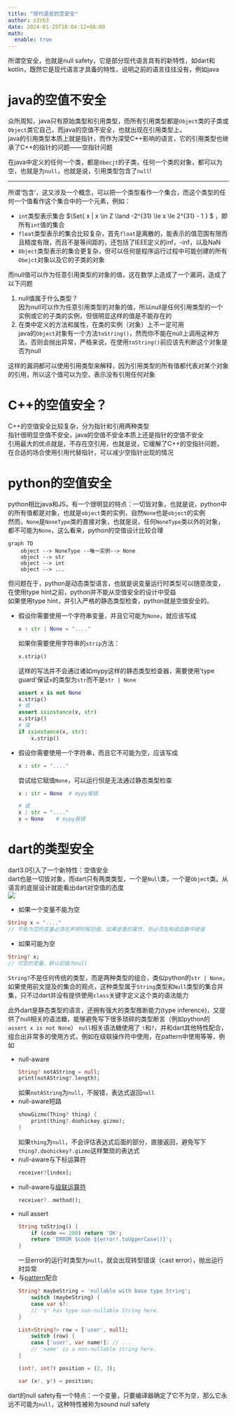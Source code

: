 ```yaml
---
title: "现代语言的空安全"
author: z2z63
date: 2024-01-25T18:04:12+08:00
math: 
  enable: true
---
```

所谓空安全，也就是null safety，它是部分现代语言具有的新特性，如dart和kotlin，既然它是现代语言才具备的特性，说明之前的语言往往没有，例如java
<!--more-->
# java的空值不安全
众所周知，java只有原始类型和引用类型，而所有引用类型都是`Object`类的子类或`Object`类它自己，而java的空值不安全，也就出现在引用类型上。  
java的引用类型本质上就是指针，而作为深受C++影响的语言，它的引用类型也继承了C++的指针的问题——空指针问题  

在java中定义的任何一个类，都是`Obecjt`的子类，任何一个类的对象，都可以为空，也就是为`null`，也就是说，引用类型包含了`null`!

---  
所谓‘包含’，这又涉及一个概念，可以把一个类型看作一个集合，而这个类型的任何一个值看作这个集合中的一个元素，例如：
- `int`类型表示集合 $\Set{ x | x \in Z \land -2^{31} \le x \le 2^{31} - 1 } $ ，即所有`int`值的集合
- `float`类型表示的集合比较复杂，首先`float`是离散的，能表示的值范围有限而且精度有限，而且不是等间距的，还包括了IEEE定义的inf，-inf，以及NaN
- `Object`类型表示的集合更复杂，但可以任何是程序运行过程中可能创建的所有`Obejct`对象以及它的子类的对象

而null值可以作为任意引用类型的对象的值，这在数学上造成了一个漏洞，造成了以下问题
1. null值属于什么类型？  
   因为null可以作为任意引用类型的对象的值，所以null是任何引用类型的一个实例或它的子类的实例，但很明显这样的值是不能存在的
2. 在类中定义的方法和属性，在类的实例（对象）上不一定可用  
    java的`Object`对象有一个方法`toString()`，然而你不能在null上调用这种方法，否则会抛出异常，严格来说，在使用`toString()`前应该先判断这个对象是否为null
    
这样的漏洞都可以使用引用类型来解释，因为引用类型的所有值都代表对某个对象的引用，所以这个值可以为空，表示没有引用任何对象

# C++的空值安全？
C++的空值安全比较复杂，分为指针和引用两种类型  
指针很明显空值不安全，java的空值不安全本质上还是指针的空值不安全  
引用最大的优点就是，不存在空引用，也就是说，它缓解了C++的空指针问题，在合适的场合使用引用代替指针，可以减少空指针出现的情况
# python的空值安全
python相比java和JS，有一个很明显的特点：一切皆对象，也就是说，python中的所有值都是对象，也就是`object`类的实例，自然`None`也是`object`的实例  
然而，`None`是`NoneType`类的直接对象，也就是说，任何`NoneType`类以外的对象，都不可能为`None`，这么看来，python的空值设计比较合理  
```mermaid
graph TD
    object --> NoneType --唯一实例--> None
    object --> str
    object --> int
    object --> ...
```

但问题在于，python是动态类型语言，也就是说变量运行时类型可以随意改变，在使用type hint之前，python并不能从空值安全的设计中受益  
如果使用type hint，并引入严格的静态类型检查，python就是空值安全的。
- 假设你需要使用一个字符串变量，并且它可能为`None`，就应该写成
    ```python
    x : str | None = "...."
    ```
    如果你需要使用字符串的`strip`方法：
    ```python
    x.strip()
    ```
    这样的写法并不会通过诸如mypy这样的静态类型检查器，需要使用'type guard'保证`x`的类型为`str`而不是`str | None`
    ```python
    assert x is not None
    x.strip()
    # 或
    assert isinstance(x, str)
    x.strip()
    # 或
    if isinstance(x, str):
        x.strip()
    ```
- 假设你需要使用一个字符串，而且它不可能为空，应该写成
    ```python
    x : str = "...."
    ```
    尝试给它赋值`None`，可以运行但是无法通过静态类型检查
    ```python
    x : str = None  # mypy报错

    # 或
    x : str = "...."
    x = None    # mypy报错
    ```
# dart的类型安全
dart3.0引入了一个新特性：空值安全  
dart也是一切皆对象，而dart只有两类类型，一个是`Null`类，一个是`Object`类。从语言的底层设计就能看出dart对空值的态度  
![](https://dart.dev/assets/img/null-safety/understanding-null-safety/hierarchy-after.png)
- 如果一个变量不能为空
```dart
String x = "...."
// 不能为空的变量必须在声明时赋初值，如果是类的属性，则必须在构造函数中赋值
```
- 如果可能为空
```dart
String? x;
// 可空的变量，默认初值为null
```
`String?`不是任何传统的类型，而是两种类型的组合，类似python的`str | None`，如果使用前文提及的集合的观点，这种类型属于`String`类型和`Null`类型的集合并集，只不过dart并没有提供使用`class`关键字定义这个类的语法能力  

此外dart是静态类型的语言，还拥有强大的类型推断能力(type inference)，又提供了null相关的语法糖，能够避免写下很多琐碎的类型断言（例如python的`assert x is not None`）
`null`相关语法糖使用了 `!`和`?`，并和dart其他特性配合，组合出非常多的使用方式，例如在级联操作符中使用，在pattern中使用等等，例如
- null-aware
    ```dart
    String? notAString = null;
    print(notAString?.length);
    ```
    如果`notAString`为`null`，不报错，表达式返回`null`
- null-aware短路
    ```dart
    showGizmo(Thing? thing) {
        print(thing?.doohickey.gizmo);
    }
    ```
    如果`thing`为`null`，不会评估表达式后面的部分，直接返回，避免写下`thing?.doohickey?.gizmo`这样繁琐的表达式
- null-aware与下标运算符
  ```dart
  receiver?[index];
  ```
- null-aware与[级联运算符](https://dart.dev/language/operators#cascade-notation)
    ```dart
    receiver?..method();
    ```
- null assert
    ```dart
    String toString() {
        if (code == 200) return 'OK';
        return 'ERROR $code ${error!.toUpperCase()}';
    }
    ```
    一旦error的运行时类型为`null`，就会出现转型错误（cast error），抛出运行时异常
- 与[pattern](https://dart.dev/language/patterns)配合
    ```dart
    String? maybeString = 'nullable with base type String';
        switch (maybeString) {
        case var s?:
        // 's' has type non-nullable String here.
    }
    ```
    ```dart
    List<String?> row = ['user', null];
        switch (row) {
        case ['user', var name!]: // ...
        // 'name' is a non-nullable string here.
    }

    ```
    ```dart
    (int?, int?) position = (2, 3);

    var (x!, y!) = position;
    ```
dart的null safety有一个特点：一个变量，只要编译器确定了它不为空，那么它永远不可能为`null`，这种特性被称为sound null safety